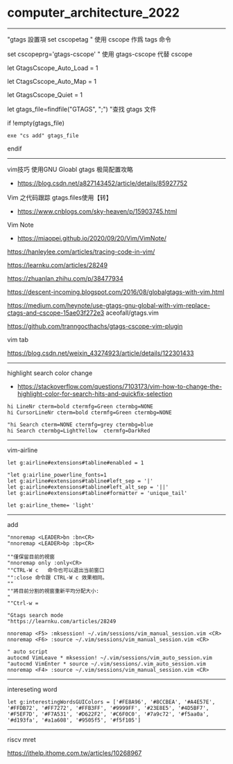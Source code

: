 # computer_architecture_2022

--------------------------
"gtags 設置項
set cscopetag " 使用 cscope 作爲 tags 命令

set cscopeprg='gtags-cscope' " 使用 gtags-cscope 代替 cscope


let GtagsCscope_Auto_Load = 1

let CtagsCscope_Auto_Map = 1

let GtagsCscope_Quiet = 1

let gtags_file=findfile("GTAGS", ";") "查找 gtags 文件

if !empty(gtags_file)

    exe "cs add" gtags_file

endif

-------------------------------------

vim技巧 使用GNU Gloabl gtags 极简配置攻略
* https://blog.csdn.net/a827143452/article/details/85927752

Vim 之代码跟踪 gtags.files使用【转】
* https://www.cnblogs.com/sky-heaven/p/15903745.html

Vim Note
* https://miaopei.github.io/2020/09/20/Vim/VimNote/

https://hanleylee.com/articles/tracing-code-in-vim/


https://learnku.com/articles/28249

https://zhuanlan.zhihu.com/p/38477934

https://descent-incoming.blogspot.com/2016/08/globalgtags-with-vim.html


https://medium.com/heynote/use-gtags-gnu-global-with-vim-replace-ctags-and-cscope-15ae03f272e3
aceofall/gtags.vim

https://github.com/tranngocthachs/gtags-cscope-vim-plugin


vim tab

https://blog.csdn.net/weixin_43274923/article/details/122301433

-------------------------

highlight search color change
* https://stackoverflow.com/questions/7103173/vim-how-to-change-the-highlight-color-for-search-hits-and-quickfix-selection

```
hi LineNr cterm=bold ctermfg=Green ctermbg=NONE
hi CursorLineNr cterm=bold ctermfg=Green ctermbg=NONE

"hi Search cterm=NONE ctermfg=grey ctermbg=blue
hi Search ctermbg=LightYellow  ctermfg=DarkRed
```

-------------------------------------
vim-airline
```
let g:airline#extensions#tabline#enabled = 1

"let g:airline_powerline_fonts=1
let g:airline#extensions#tabline#left_sep = '|'
let g:airline#extensions#tabline#left_alt_sep = '||'
let g:airline#extensions#tabline#formatter = 'unique_tail'

let g:airline_theme= 'light'
```

----------------------------------
add
```
"nnoremap <LEADER>bn :bn<CR>
"nnoremap <LEADER>bp :bp<CR>

""僅保留目前的視窗
"nnoremap only :only<CR>
""CTRL-W c   命令也可以退出当前窗口
"":close 命令跟 CTRL-W c 效果相同。
""
""將目前分割的視窗重新平均分配大小:
"
""Ctrl-w =

"Gtags search mode
"https://learnku.com/articles/28249

nnoremap <F5> :mksession! ~/.vim/sessions/vim_manual_session.vim <CR>
nnoremap <F6> :source ~/.vim/sessions/vim_manual_session.vim <CR>

" auto script
autocmd VimLeave * mksession! ~/.vim/sessions/vim_auto_session.vim
"autocmd VimEnter * source ~/.vim/sessions/.vim_auto_session.vim
nnoremap <F4> :source ~/.vim/sessions/vim_manual_session.vim <CR>

```
----------------------------------------
intereseting word 
```
let g:interestingWordsGUIColors = ['#FE8A96', '#8CCBEA', '#A4E57E', '#FFDB72', '#FF7272', '#FFB3FF', '#9999FF', '#23E8E5', '#4D5BF7', '#F5EF7D', '#F7A531', '#D622F2', '#C6F0C0', '#7a9c72', '#f5aa0a', '#d193fa', '#a1a608', '#9505f5', '#f5f105']
```


-------------------------------------------
riscv mret 

https://ithelp.ithome.com.tw/articles/10268967
